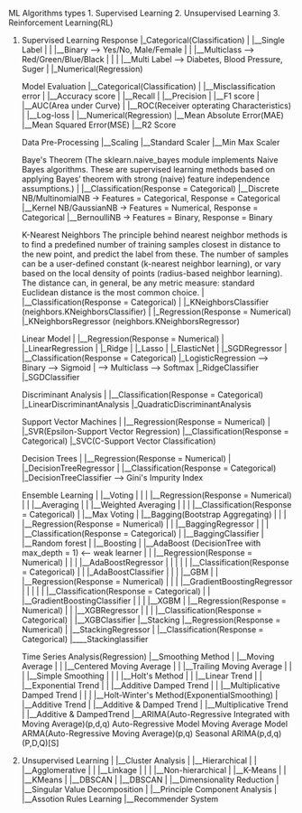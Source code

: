 ML Algorithms types
	1. Supervised Learning
	2. Unsupervised Learning
	3. Reinforcement Learning(RL)

1. Supervised Learning
	Response
	|_Categorical(Classification)
	|	|__Single Label
	|	|	|__Binary     --> Yes/No, Male/Female
	|	|	|__Multiclass --> Red/Green/Blue/Black
	|	|
	|	|__Multi Label    --> Diabetes, Blood Pressure, Suger
	|
	|_Numerical(Regression)
	
	Model Evaluation
	|__Categorical(Classification)
	|	|__Misclassification error
	|	|__Accuracy score
	|	|__Recall
	|	|__Precision
	|	|__F1 score
	|	|__AUC(Area under Curve)
	|	|__ROC(Receiver opterating Characteristics)
	|	|__Log-loss
	|
	|__Numerical(Regression)
		|__Mean Absolute Error(MAE)
		|__Mean Squared Error(MSE)
		|__R2 Score
	
	Data Pre-Processing
	|__Scaling
		|__Standard Scaler
		|__Min Max Scaler
		
	Baye's Theorem 
	(The sklearn.naive_bayes module implements Naive Bayes algorithms. These are supervised learning methods based on applying 
	Bayes’ theorem with strong (naive) feature independence assumptions.)
	|
	|__Classification(Response = Categorical)
		|__Discrete NB/MultinomialNB -> Features = Categorical,  Response = Categorical
		|__Kernel NB/GaussianNB	  	 -> Features = Numerical,	 Response = Categorical
		|__BernoulliNB				 -> Features = Binary,		 Response = Binary
		
	K-Nearest Neighbors
	The principle behind nearest neighbor methods is to find a predefined number of training samples closest in distance to the 
	new point, and predict the label from these. The number of samples can be a user-defined constant (k-nearest neighbor 
	learning), or vary based on the local density of points (radius-based neighbor learning). The distance can, in general, 
	be any metric measure: standard Euclidean distance is the most common choice.
	|
	|__Classification(Response = Categorical)
	|	|_KNeighborsClassifier (neighbors.KNeighborsClassifier)
	|
	|_Regression(Response = Numerical)
		|_KNeighborsRegressor (neighbors.KNeighborsRegressor)
	
	Linear Model
	|
	|__Regression(Response = Numerical)
	|	|_LinearRegression
	|	|_Ridge
	|	|_Lasso
	|	|_ElasticNet
	|	|_SGDRegressor
	|	
	|__Classification(Response = Categorical)
		|_LogisticRegression --> Binary --> Sigmoid
		|					 --> Multiclass --> Softmax
		|_RidgeClassifier
		|_SGDClassifier
		
	Discriminant Analysis
	|
	|__Classification(Response = Categorical)
		|_LinearDiscriminantAnalysis
		|_QuadraticDiscriminantAnalysis
		
	Support Vector Machines
	|
	|__Regression(Response = Numerical)
	|	|_SVR(Epsilon-Support Vector Regression)
	|__Classification(Response = Categorical)
		|_SVC(C-Support Vector Classification)
		
	Decision Trees
	|
	|__Regression(Response = Numerical)
	|	|_DecisionTreeRegressor
	|
	|__Classification(Response = Categorical)
		|_DecisionTreeClassifier --> Gini's Impurity Index
	
	Ensemble Learning
		|
		|__Voting
		|	|
		|	|__Regression(Response = Numerical)
		|	|	|__Averaging
		|	|	|__Weighted Averaging
		|	|
		|	|__Classification(Response = Categorical)
		|		|__Max Voting
		|
		|__Bagging(Bootstrap Aggregating)
		|	|
		|	|__Regression(Response = Numerical)
		|	|	|__BaggingRegressor
		|	|
		|	|__Classification(Response = Categorical)
		|		|__BaggingClassifier
		|			|__Random forest
		|
		|__Boosting
		|	|__AdaBoost (DecisionTree with max_depth = 1) <-- weak learner
		|	|	|__Regression(Response = Numerical)
		|	|	|	|__AdaBoostRegressor
		|	|	|
		|	|	|__Classification(Response = Categorical)
		|	|		|_AdaBoostClassifier
		|	|
		|	|__GBM
		|	|	|__Regression(Response = Numerical)
		|	|	|	|__GradientBoostingRegressor
		|	|	|
		|	|	|__Classification(Response = Categorical)
		|	|		|__GradientBoostingClassifier
		|	|
		|	|__XGBM
		|		|__Regression(Response = Numerical)
		|		|	|__XGBRegressor
		|		|
		|		|__Classification(Response = Categorical)
		|			|__XGBClassifier
		|__Stacking
			|__Regression(Response = Numerical)
				|	|__StackingRegressor
				|
				|__Classification(Response = Categorical)
					|____Stackinglassifier
		
		
	Time Series Analysis(Regression)
		|__Smoothing Method
		|	|__Moving Average
		|	|	|__Centered Moving Average
		|	|	|__Trailing Moving Average
		|	|
		|	|__Simple Smoothing
		|	|
		|	|__Holt's Method
		|	|	|__Linear Trend
		|	|	|__Exponential Trend
		|	|	|__Additive Damped Trend
		|	|	|__Multiplicative Damped Trend
		|	|
		|	|__Holt-Winter's Method(ExponentialSmoothing)
		|		|__Additive Trend
		|		|__Additive & Damped Trend
		|		|__Multiplicative Trend
		|		|__Additive & DampedTrend
		|__ARIMA(Auto-Regressive Integrated with Moving Average)(p,d,q)
			Auto-Regressive Model
			Moving Average Model
			ARMA(Auto-Regressive Moving Average)(p,q)
			Seasonal ARIMA(p,d,q)(P,D,Q)[S]
	
2. Unsupervised Learning
	|
	|__Cluster Analysis
	|	|__Hierarchical
	|	|	|__Agglomerative
	|	|		|__Linkage
	|	|
	|	|__Non-hierarchical
	|		|__K-Means
	|		|	|__KMeans
	|		|__DBSCAN
	|			|__DBSCAN
	|
	|__Dimensionality Reduction
	|	|__Singular Value Decomposition
	|	|__Principle Component Analysis
	|
	|__Assotion Rules Learning
	|__Recommender System
